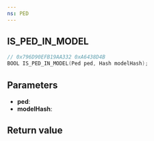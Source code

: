 ```yaml
---
ns: PED
---
```

## IS_PED_IN_MODEL

```c
// 0x796D90EFB19AA332 0xA6438D4B
BOOL IS_PED_IN_MODEL(Ped ped, Hash modelHash);
```


## Parameters
* **ped**: 
* **modelHash**: 

## Return value
